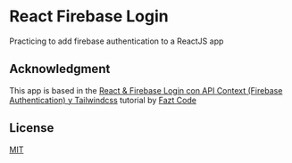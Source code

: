 # React Firebase Login

Practicing to add firebase authentication to a ReactJS app

## Acknowledgment

This app is based in the [React & Firebase Login con API Context (Firebase Authentication) y Tailwindcss](https://www.youtube.com/watch?v=H_vEJt5Id_I) tutorial by [Fazt Code](https://www.youtube.com/@FaztCode)
## License 

[MIT](https://choosealicense.com/licenses/mit/)


